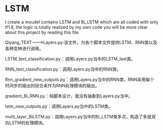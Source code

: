 # LSTM
I create a moudel contains LSTM and Bi_LSTM which are all coded with only tf1.8, the logic is totally realized by my own code
you will be more clear about this project by reading this file.

Qiyang_TEXT--->Layers.py:该文件，为各个脚本文件提供LSTM、RNN类以及各种变种进行调用。

LSTM_text_classification.py：调用Layers.py当中的LSTM_last类。

RNN_text_classification.py：调用Layers.py当中的RNN类。

Rnn_gradient_new_outputs.py：调用Layers.py当中的RNN类，RNN采用每个时间步的输出的综合来作为RNN处理模块的输出。

gradient_Bi_RNN.py：纯脚本设计，我没有抽象到Layers.py当中。

lstm_new_outputs.py：调用Layers.py当中的LSTM类。

multi_layer_BiLSTM.py：调用Layers.py当中的Bi_LSTM类多次，构造了多层双向LSTM的处理模块。
